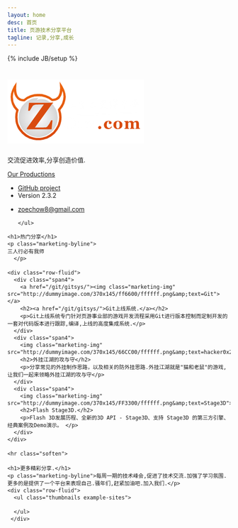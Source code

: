 ```yaml
---
layout: home
desc: 首页
title: 页游技术分享平台
tagline: 记录,分享,成长
---
```

{% include JB/setup %}
<div class="jumbotron masthead">
  <div class="container">
    <h1><a href="/"><img src="/assets/img/logo.png" title="zoeorg.com"/></a></h1>
    <p>交流促进效率,分享创造价值.</p>
    <p>
      <a href="https://github.com/zoorz/" class="btn btn-success btn-large" onclick="_gaq.push(['_trackEvent', 'Jumbotron actions', 'Download', 'Download 2.3.2']);">Our Productions</a>
    </p>
    <ul class="masthead-links">
      <li>
        <a href="https://github.com/zoorz/zoorz.github.io" onclick="_gaq.push(['_trackEvent', 'Jumbotron actions', 'Jumbotron links', 'GitHub project']);">GitHub project</a>
      </li>
      <li>
        Version 2.3.2
      </li>
    </ul>
  </div>
</div>

<div class="bs-docs-social">
  <div class="container">
    <ul class="bs-docs-social-buttons">
      <li><i class="icon-envelope"></i><a href="mailto:zoechow8@gmail.com">zoechow8@gmail.com</a></li>
      
      
    </ul>
  </div>
</div>


<div class="container">
  <div class="marketing">

    <h1>热门分享</h1>
    <p class="marketing-byline">
    三人行必有我师
      </p>

    <div class="row-fluid">
      <div class="span4">
        <a href="/git/gitsys/"><img class="marketing-img" src="http://dummyimage.com/370x145/ff6600/ffffff.png&amp;text=Git"></a>
        <h2><a href="/git/gitsys/">Git上线系统.</a></h2>
        <p>Git上线系统专门针对页游事业部的游戏开发流程采用Git进行版本控制而定制开发的一套对代码版本进行跟踪,编译,上线的高度集成系统.</p>
      </div>
      <div class="span4">
        <img class="marketing-img" src="http://dummyimage.com/370x145/66CC00/ffffff.png&amp;text=hacker0x26defence">
        <h2>外挂江湖的攻与守</h2>
        <p>分享常见的外挂制作思路，以及相关的防外挂思路.外挂江湖就是"猫和老鼠"的游戏,让我们一起来领略外挂江湖的攻与守</p>
      </div>
      <div class="span4">
        <img class="marketing-img" src="http://dummyimage.com/370x145/FF3300/ffffff.png&amp;text=Stage3D">
        <h2>Flash Stage3D.</h2>
        <p>Flash 3D发展历程、全新的3D API - Stage3D、支持 Stage3D 的第三方引擎、经典案例及Demo演示。 </p>
      </div>
    </div>

    <hr class="soften">

    <h1>更多精彩分享.</h1>
    <p class="marketing-byline">每周一期的技术峰会,促进了技术交流.加强了学习氛围.更多的是提供了一个平台来表现自己.骚年们,赶紧加油吧.加入我们.</p>
    <div class="row-fluid">
      <ul class="thumbnails example-sites">
        
      </ul>
     </div>
  </div>
</div>


